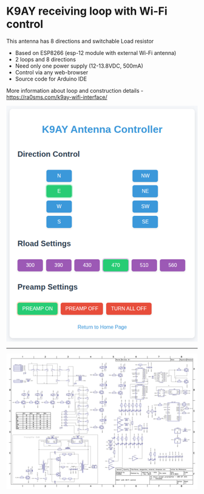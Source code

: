 # K9AY receiving loop with Wi-Fi control

This antenna has 8 directions and switchable Load resistor

* Based on ESP8266 (esp-12 module with external Wi-Fi antenna)
* 2 loops and 8 directions
* Need only one power supply (12-13.8VDC, 500mA)
* Control via any web-browser
* Source code for Arduino IDE

More information about loop and construction details - https://ra0sms.com/k9ay-wifi-interface/

![k9ay_directions](pics/k9ay_directions.png)

------

![Schematic](DipTrace/k9ay_wifi_sch.jpg)
